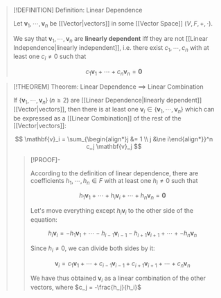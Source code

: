 >[!DEFINITION] Definition: Linear Dependence
>
>Let $\mathbf{v}_1, \cdots, \mathbf{v}_n$ be [[Vector|vectors]] in some [[Vector Space]] $(V,F,+,\cdot$).
>
>We say that $\mathbf{v}_1, \cdots, \mathbf{v}_n$ are **linearly dependent** iff they are not [[Linear Independence|linearly independent]], i.e. there exist $c_1, \cdots, c_n$ with at least one $c_i \ne 0$ such that
>
>$$
>c_1\mathbf{v}_1 + \cdots + c_n\mathbf{v}_n = \mathbf{0}
>$$
>

>[!THEOREM] Theorem: Linear Dependence $\implies$ Linear Combination
>
>If $\{ \mathbf{v}_1, \cdots, \mathbf{v}_n\} \, (n \ge 2)$ are [[Linear Dependence|linearly dependent]] [[Vector|vectors]], then there is at least one $\mathbf{v}_i \in \{ \mathbf{v}_1, \cdots, \mathbf{v}_n\}$  which can be expressed as a [[Linear Combination]] of the rest of the [[Vector|vectors]]:
>
>$$
>\mathbf{v}_i = \sum_{\begin{align*}j &= 1 \\ j &\ne i\end{align*}}^n c_j \mathbf{v}_j
>$$
>
>>[!PROOF]-
>>
>>According to the definition of linear dependence, there are coefficients $h_1, \cdots, h_n \in F$ with at least one $h_i \ne 0$ such that
>>
>>$$
>>h_1 \mathbf{v}_1 + \cdots + h_i \mathbf{v}_i + \cdots + h_n \mathbf{v}_n = \mathbf{0}
>>$$
>>
>>Let's move everything except $h_i \mathbf{v}_i$ to the other side of the equation:
>>
>>$$
>>h_i \mathbf{v}_i = -h_1\mathbf{v}_1+\cdots -h_{i-1}\mathbf{v}_{i-1}-h_{i+1}\mathbf{v}_{i+1}+\cdots+-h_n\mathbf{v}_n
>>$$
>>
>>Since $h_i \ne 0$, we can divide both sides by it:
>>
>>
>>
>>$$
>>\mathbf{v}_i = c_1\mathbf{v}_1+\cdots + c_{i-1}\mathbf{v}_{i-1}+c_{i+1}\mathbf{v}_{i+1}+\cdots+c_n\mathbf{v}_n
>>$$
>>
>>We have thus obtained $\mathbf{v}_i$ as a linear combination of the other vectors, where $c_j = -\frac{h_j}{h_i}$
>>
>